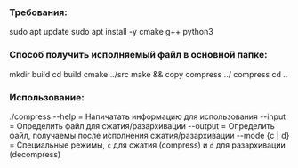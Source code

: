 ### Требования:
sudo apt update
sudo apt install -y cmake g++ python3

### Способ получить исполняемый файл в основной папке:
mkdir build
cd build
cmake ../src
make && copy compress ../ compress
cd ..


### Использование:
./compress
  --help                     = Напичатать информацию для использования
  --input  <file>            = Определить файл для сжатия/разархивации
  --output <file>            = Определить файл, получаемы после исполнения сжатия/разархивации
  --mode   {c | d}           = Специальные режимы, `c` для сжатия (compress) и `d` для разархивации (decompress)
